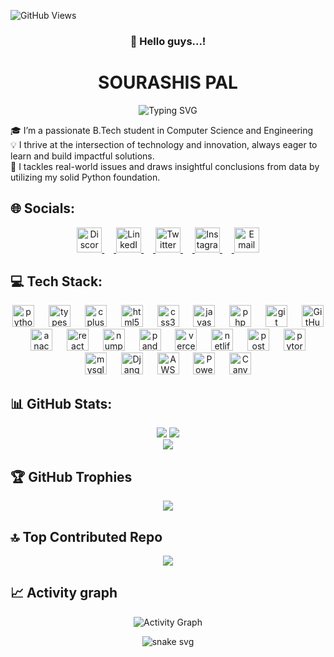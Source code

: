 ![GitHub Views](https://komarev.com/ghpvc/?username=Soura1345)
<div align="center">
  
  ### 👋 Hello guys...! 
</div>
<h1 align="center"&>SOURASHIS PAL</h1>
<div align="center">
  <img src="https://readme-typing-svg.herokuapp.com?font=Fira+Code&pause=100&color=22eb07&center=true&vCenter=true&width=450&lines=I'm+a+Data+Scientist;and+wants+to+tell+you+guys+that;Coding+is+not+just+a+skill;It's+a+power,+that;Brings+imagination+to+life" alt="Typing SVG" />
</div>

🎓 I’m a passionate B.Tech student in Computer Science and Engineering<br>
💡 I thrive at the intersection of technology and innovation, always eager to learn and build impactful solutions.<br>
🧠 I tackles real-world issues and draws insightful conclusions from data by utilizing my solid Python foundation.<br>

## 🌐 Socials:
<div align="center">
  
  <a href="https://discord.gg/soura_05">
    <img src="https://www.svgrepo.com/show/353655/discord-icon.svg" alt="Discord" height="40" width="40"/>
    <img width="15" />
  </a>  
  <a href="https://www.linkedin.com/in/iamsourashis" target="blank">
    <img src="https://www.svgrepo.com/show/448234/linkedin.svg" alt="LinkedIn logo" height="40" width="40"/>
    <img width="15" />
  </a> 
  <a href="https://x.com/Soura_13" target="blank">
    <img src="https://www.svgrepo.com/show/475689/twitter-color.svg" alt="Twitter logo" height="40" width="40"/>
    <img width="15" />
  </a>
  <a href="https://www.instagram.com/_nobi.07_" target="blank">
    <img src="https://www.svgrepo.com/show/111199/instagram.svg" alt="Instagram logo" height="40" width="40"/>
    <img width="15" />
  <a href="mailto: palsourashis04@example.com">
  <img src="https://cdn.jsdelivr.net/gh/twitter/twemoji@14.0.2/assets/svg/2709.svg" alt="Email" height="40" width="40">
</a>
</div>

## 💻 Tech Stack:
<div align="center">
  <img src="https://cdn.jsdelivr.net/gh/devicons/devicon/icons/python/python-original.svg" height="35" alt="python logo"  />
  <img width="15" />
  <img src="https://cdn.jsdelivr.net/gh/devicons/devicon/icons/typescript/typescript-original.svg" height="35" alt="typescript logo"  />
  <img width="15" />
  <img src="https://cdn.jsdelivr.net/gh/devicons/devicon/icons/cplusplus/cplusplus-original.svg" height="35" alt="cplusplus logo"  />
  <img width="15" />
  <img src="https://cdn.jsdelivr.net/gh/devicons/devicon/icons/html5/html5-original.svg" height="35" alt="html5 logo"  />
  <img width="15" />
  <img src="https://cdn.jsdelivr.net/gh/devicons/devicon/icons/css3/css3-original.svg" height="35" alt="css3 logo"  />
  <img width="15" />
  <img src="https://cdn.jsdelivr.net/gh/devicons/devicon/icons/javascript/javascript-original.svg" height="35" alt="javascript logo"  />
  <img width="15" />
  <img src="https://cdn.jsdelivr.net/gh/devicons/devicon/icons/php/php-original.svg" height="35" alt="php logo"  />
  <img width="15" />
  <img src="https://cdn.jsdelivr.net/gh/devicons/devicon/icons/git/git-original.svg" height="35" alt="git logo"  />
  <img width="15" />
  <img src="https://cdn.simpleicons.org/github/ffffff" height="35" alt="GitHub logo white" />
  <img width="15" />
  <img src="https://cdn.jsdelivr.net/gh/devicons/devicon/icons/anaconda/anaconda-original.svg" height="35" alt="anaconda logo"  />
  <img width="15" />
  <img src="https://cdn.jsdelivr.net/gh/devicons/devicon/icons/react/react-original.svg" height="35" alt="react logo"  />
  <img width="15" />
  <img src="https://cdn.jsdelivr.net/gh/devicons/devicon/icons/numpy/numpy-original.svg" height="35" alt="numpy logo"  />
  <img width="15" />
  <img src="https://cdn.jsdelivr.net/gh/devicons/devicon/icons/pandas/pandas-original.svg" height="35" alt="pandas logo"  />
  <img width="15" />
  <img src="https://cdn.jsdelivr.net/gh/devicons/devicon/icons/vercel/vercel-original.svg" height="35" alt="vercel logo"  />
  <img width="15" />
  <img src="https://cdn.jsdelivr.net/gh/devicons/devicon/icons/netlify/netlify-original.svg" height="35" alt="netlify logo"  />
  <img width="15" />
  <img src="https://cdn.jsdelivr.net/gh/devicons/devicon/icons/postman/postman-original.svg" height="35" alt="postman logo"  />
  <img width="15" />
  <img src="https://cdn.jsdelivr.net/gh/devicons/devicon/icons/pytorch/pytorch-original.svg" height="35" alt="pytorch logo"  /> 
  <img width="15" />
  <img src="https://cdn.jsdelivr.net/gh/devicons/devicon/icons/mysql/mysql-original.svg" height="35" alt="mysql logo"  />
  <img width="15">
  <img src="https://cdn.simpleicons.org/django/092E20" height="35" alt="Django logo" />
  <img width="15">
  <img src="https://cdn.jsdelivr.net/gh/devicons/devicon/icons/amazonwebservices/amazonwebservices-original-wordmark.svg" height="35" alt="AWS wordmark logo" />
  <img width="15">
  <img src="https://commons.wikimedia.org/wiki/Special:FilePath/New_Power_BI_Logo.svg" alt="Power BI logo" height="35" />
  <img width="15">
  <img src="https://static.cdnlogo.com/logos/c/41/canva.svg" alt="Canva icon" height="35" />
</div>

## 📊 GitHub Stats:
<div align="center">
  
  ![](https://github-readme-stats.vercel.app/api?username=Soura1345&theme=gruvbox&hide_border=false&include_all_commits=false&count_private=true) 
  ![](https://nirzak-streak-stats.vercel.app/?user=Soura1345&theme=vision-friendly-dark&hide_border=false)<br/>
  ![](https://github-readme-stats.vercel.app/api/top-langs/?username=Soura1345&theme=tokyonight&hide_border=false&include_all_commits=false&count_private=true&layout=compact)
</div>

## 🏆 GitHub Trophies
<div align = "center">
  
  ![](https://github-profile-trophy.vercel.app/?username=Soura1345&theme=gruvbox&no-frame=false&no-bg=false&margin-w=4)

</div>

## 🔝 Top Contributed Repo
<div align = "center">
  
  ![](https://github-contributor-stats.vercel.app/api?username=Soura1345&limit=4&theme=tokyonight&combine_all_yearly_contributions=true&hide_border=false)
</div>

## 📈 Activity graph
<div align="center">
  
  ![Activity Graph](https://github-readme-activity-graph.vercel.app/graph?username=Soura1345&bg_color=transparent&color=38bdae&line=61c0ff&point=ffdf87&area=true&hide_border=true)
</div>

<!--<div align="center">
  
  ![Stats](https://github-profile-summary-cards.vercel.app/api/cards/profile-details?username=soura1345&theme=github_dark)
</div>-->

<div align="center">
  
  ![snake svg](https://soura1345.github.io/Soura1345/github-contribution-grid-snake-dark.svg)
</div>
